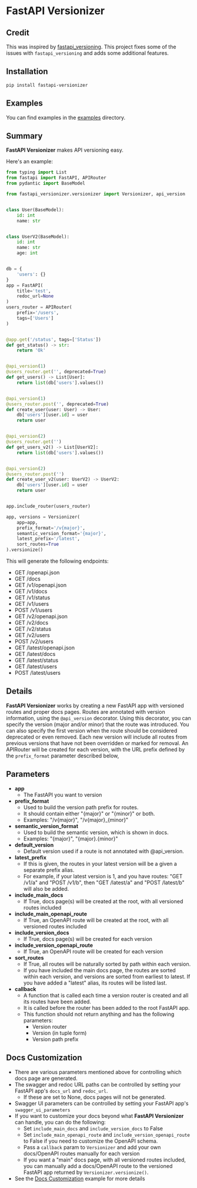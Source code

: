# FastAPI Versionizer

## Credit
This was inspired by [fastapi_versioning](https://github.com/DeanWay/fastapi-versioning).
This project fixes some of the issues with `fastapi_versioning` and adds some additional features.

## Installation
`pip install fastapi-versionizer`

## Examples
You can find examples in the [examples](/examples) directory.

## Summary
<b>FastAPI Versionizer</b> makes API versioning easy.

Here's an example:

```python
from typing import List
from fastapi import FastAPI, APIRouter
from pydantic import BaseModel

from fastapi_versionizer.versionizer import Versionizer, api_version


class User(BaseModel):
    id: int
    name: str


class UserV2(BaseModel):
    id: int
    name: str
    age: int


db = {
    'users': {}
}
app = FastAPI(
    title='test',
    redoc_url=None
)
users_router = APIRouter(
    prefix='/users',
    tags=['Users']
)


@app.get('/status', tags=['Status'])
def get_status() -> str:
    return 'Ok'


@api_version(1)
@users_router.get('', deprecated=True)
def get_users() -> List[User]:
    return list(db['users'].values())


@api_version(1)
@users_router.post('', deprecated=True)
def create_user(user: User) -> User:
    db['users'][user.id] = user
    return user


@api_version(2)
@users_router.get('')
def get_users_v2() -> List[UserV2]:
    return list(db['users'].values())


@api_version(2)
@users_router.post('')
def create_user_v2(user: UserV2) -> UserV2:
    db['users'][user.id] = user
    return user


app.include_router(users_router)

app, versions = Versionizer(
    app=app,
    prefix_format='/v{major}',
    semantic_version_format='{major}',
    latest_prefix='/latest',
    sort_routes=True
).versionize()
```

This will generate the following endpoints:
- GET /openapi.json
- GET /docs
- GET /v1/openapi.json
- GET /v1/docs
- GET /v1/status
- GET /v1/users
- POST /v1/users
- GET /v2/openapi.json
- GET /v2/docs
- GET /v2/status
- GET /v2/users
- POST /v2/users
- GET /latest/openapi.json
- GET /latest/docs
- GET /latest/status
- GET /latest/users
- POST /latest/users

## Details
<b>FastAPI Versionizer</b> works by creating a new FastAPI app with versioned routes and proper docs pages.
Routes are annotated with version information, using the `@api_version` decorator.
Using this decorator, you can specify the version (major and/or minor) that the route was introduced.
You can also specify the first version when the route should be considered deprecated or even removed.
Each new version will include all routes from previous versions that have not been overridden or marked for removal.
An APIRouter will be created for each version, with the URL prefix defined by the `prefix_format` parameter described below,

## Parameters
- <b>app</b>
  - The FastAPI you want to version
- <b>prefix_format</b>
  - Used to build the version path prefix for routes.
  - It should contain either "{major}" or "{minor}" or both.
  - Examples: "/v{major}", "/v{major}_{minor}"
- <b>semantic_version_format</b>
  - Used to build the semantic version, which is shown in docs.
  - Examples: "{major}", "{major}.{minor}"
- <b>default_version</b>
  - Default version used if a route is not annotated with @api_version.
- <b>latest_prefix</b>
  - If this is given, the routes in your latest version will be a given a separate prefix alias.
  - For example, if your latest version is 1, and you have routes: "GET /v1/a" and "POST /v1/b", then "GET /latest/a" and "POST /latest/b" will also be added.
- <b>include_main_docs</b>
  - If True, docs page(s) will be created at the root, with all versioned routes included
- <b>include_main_openapi_route</b>
  - If True, an OpenAPI route will be created at the root, with all versioned routes included
- <b>include_version_docs</b>
  - If True, docs page(s) will be created for each version
- <b>include_version_openapi_route</b>
  - If True, an OpenAPI route will be created for each version
- <b>sort_routes</b>
  - If True, all routes will be naturally sorted by path within each version.
  - If you have included the main docs page, the routes are sorted within each version, and versions are sorted from earliest to latest. If you have added a "latest" alias, its routes will be listed last.
- <b>callback</b>
  - A function that is called each time a version router is created and all its routes have been added.
  - It is called before the router has been added to the root FastAPI app.
  - This function should not return anything and has the following parameters:
    - Version router
    - Version (in tuple form)
    - Version path prefix

## Docs Customization
- There are various parameters mentioned above for controlling which docs page are generated.
- The swagger and redoc URL paths can be controlled by setting your FastAPI app's `docs_url` and `redoc_url`.
  - If these are set to None, docs pages will not be generated.
- Swagger UI parameters can be controlled by setting your FastAPI app's `swagger_ui_parameters`
- If you want to customize your docs beyond what <b>FastAPI Versionizer</b> can handle, you can do the following:
  - Set `include_main_docs` and `include_version_docs` to False
  - Set `include_main_openapi_route` and `include_version_openapi_route` to False if you need to customize the OpenAPI schema.
  - Pass a `callback` param to `Versionizer` and add your own docs/OpenAPI routes manually for each version
  - If you want a "main" docs page, with all versioned routes included, you can manually add a docs/OpenAPI route to the versioned FastAPI app returned by `Versionizer.versionize()`.
- See the [Docs Customization](/examples/docs_customization.py) example for more details
